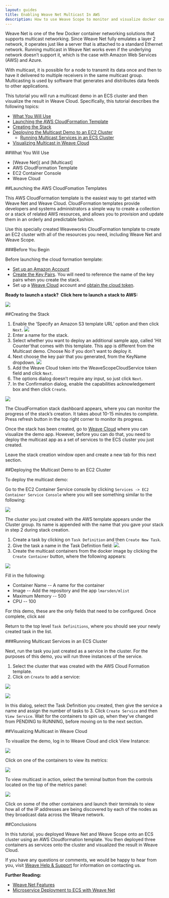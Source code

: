 ```yaml
---
layout: guides
title: Enabling Weave Net Multicast In AWS 
description: How to use Weave Scope to monitor and visualize docker container clusters and swarms.
---
```



Weave Net is one of the few Docker container networking solutions that supports multicast networking. Since Weave Net fully emulates a layer 2 network, it operates just like a server that is attached to a standard Ethernet network. Running multicast in Weave Net works even if the underlying network doesn’t support it, which is the case with Amazon Web Services (AWS) and Azure.

With multicast, it is possible for a node to transmit its data once and then to have it delivered to multiple receivers in the same multicast group. Multicasting is used by software that generates and distributes data feeds to other applications.

This tutorial you will run a multicast demo in an ECS cluster and then visualize the result in Weave Cloud. Specifically, this tutorial describes the following topics: 

* [What You Will Use](#what-use)
* [Launching the AWS CloudFormation Template](#launching-AWS)
* [Creating the Stack](#the-stack)
* [Deploying the Multicast Demo to an EC2 Cluster](#multicast-demo)
   * [Running Multicast Services in an ECS Cluster](#running-multicast)
* [Visualizing Multicast in Weave Cloud](#visualize-multicast)

##<a name="what-use"></a>What You Will Use

* [Weave Net]( and [Multicast]
* AWS CloudFormation Template
* EC2 Container Console
* Weave Cloud

##<a name="launching-AWS"></a>Launching the AWS CloudFomation Templates

This AWS CloudFormation template is the easiest way to get started with Weave Net and Weave Cloud. CloudFormation templates provide developers and systems administrators a simple way to create a collection or a stack of related AWS resources, and allows you to provision and update them in an orderly and predictable fashion.

Use this specially created Weaveworks CloudFormation template to create an EC2 cluster with all of the resources you need, including Weave Net and Weave Scope.

###Before You Begin

Before launching the cloud formation template:

* [Set up an Amazon Account](http://docs.aws.amazon.com/AWSEC2/latest/UserGuide/get-set-up-for-amazon-ec2.html)
* [Create the Key Pairs](http://docs.aws.amazon.com/gettingstarted/latest/wah/getting-started-prereq.html). You will need to reference the name of the key pairs when you create the stack.
* Set up a [Weave Cloud](https://cloud.weave.works) account and [obtain the cloud token](https://www.weave.works/guides/using-weave-scope-cloud-service-to-visualize-and-monitor-docker-containers/).

**Ready to launch a stack?  Click here to launch a stack to AWS:**

[![](/guides/images/cloudformation-launch-stack.png)](https://console.aws.amazon.com/cloudformation/home#/stacks/new?templateURL=https:%2F%2Fs3.amazonaws.com%2Fweaveworks-cfn-public%2Fintegrations%2Fecs-baseline.json)


##<a name="the-stack"></a>Creating the Stack

1. Enable the ‘Specify an Amazon S3 template URL’ option and then click `Next`.
 ![](/guides/images/multicast/AWS-1-select-template.png)
2. Enter a name for the stack. 
3. Select whether you want to deploy an additional sample app, called 'Hit Counter'that comes with this template. This app is different from the Multicast demo. Choose No if you don't want to deploy it.  
4. Next choose the key pair that you generated, from the KeyName dropdown.
![](/guides/images/multicast/AWS-2-specify-details-parameters.png)
5. Add the Weave Cloud token into the WeaveScopeCloudService token field and click `Next`.
4. The options dialog doesn’t require any input, so just click `Next`.
5. In the Confirmation dialog, enable the capabilities acknowledgement box and then click `Create`.

![](/guides/images/multicast/AWS-4-create-stack.png)

The CloudFormation stack dashboard appears, where you can monitor the progress of the stack’s creation. It takes about 10-15 minutes to complete. Press refresh button in the top right corner to monitor its progress.

Once the stack has been created, go to [Weave Cloud](https://cloud.weave.works) where you can visualize the demo app. However, before you can do that, you need to deploy the multicast app as a set of services to the ECS cluster you just created. 

Leave the stack creation window open and create a new tab for this next section. 

##<a name="multicast-demo"></a>Deploying the Multicast Demo to an EC2 Cluster

To deploy the multicast demo: 

Go to the EC2 Container Service console by clicking `Services -> EC2 Container Service Console` where you will see something similar to the following:

![](/guides/images/multicast/create-stack.png)

The cluster you just created with the AWS template appears under the Cluster group. Its name is appended with the name that you gave your stack in step 2 during stack creation.

1. Create a task by clicking on `Task Definition` and then `Create New Task`. 
2. Give the task a name in the Task Definition field: ![](/guides/images/multicast/create-task.png).
3. Create the multicast containers from the docker image by clicking the `Create Container` button, where the following appears: 

![](/guides/images/multicast/add-container.png)

Fill in the following: 

 * Container Name -- A name for the container
 * Image -- Add the repository and the app `lmarsden/mlist`
 * Maximum Memory -- 500
 * CPU -- 100
 
For this demo, these are the only fields that need to be configured. Once complete, click `Add` 

Return to the top level `Task Definitions`, where you should see your newly created task in the list.

###<a name="running-multicast"></a>Running Multicast Services in an ECS Cluster

Next, run the task you just created as a service in the cluster. For the purposes of this demo, you will run three instances of the service. 

1. Select the cluster that was created with the AWS Cloud Formation template. 
2. Click on `Create` to add a service: 

![](/guides/images/multicast/create-service.png)

![](/guides/images/multicast/service-name-definition-instances.png)

In this dialog, select the Task Definition you created, then give the service a name and assign the number of tasks to 3. Click `Create Service` and then `View Service`. Wait for the containers to spin up, when they've changed from PENDING to RUNNING, before moving on to the next section. 


##<a name="visualize-multicast"></a>Visualizing Multicast in Weave Cloud

To visualize the demo, log in to Weave Cloud and click View Instance:

![](/guides/images/multicast/containers-multicast.png)

Click on one of the containers to view its metrics: 

![](/guides/images/multicast/metrics-multicast.png)

To view multicast in action, select the terminal button from the controls located on the top of the metrics panel: 

![](/guides/images/multicast/metrics-multicast.png)

Click on some of the other containers and launch their terminals to view how all of the IP addresses are being discovered by each of the nodes as they broadcast data across the Weave network.

##Conclusions

In this tutorial, you deployed Weave Net and Weave Scope onto an ECS cluster using an AWS Cloudformation template. You then deployed three containers as services onto the cluster and visualized the result in Weave Cloud. 

If you have any questions or comments, we would be happy to hear from you, visit [Weave Help & Support](https://www.weave.works/help/) for information on contacting us. 

**Further Reading:**

 * [Weave Net Features](https://www.weave.works/docs/net/latest/features/)
 * [Microservice Deployment to ECS with Weave Net](https://www.weave.works/guides/service-discovery-and-load-balancing-with-weave-on-amazon-ecs-2/)





